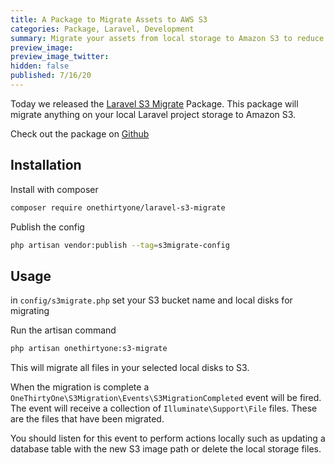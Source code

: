 ```yaml
---
title: A Package to Migrate Assets to AWS S3
categories: Package, Laravel, Development
summary: Migrate your assets from local storage to Amazon S3 to reduce bandwidth and storage costs.
preview_image:
preview_image_twitter:
hidden: false
published: 7/16/20
---
```


Today we released the [Laravel S3 Migrate](https://github.com/robbfountain/laravel-s3-migrate) Package.  This package will migrate anything on your local Laravel project storage to Amazon S3. 

Check out the package on [Github](https://github.com/robbfountain/laravel-s3-migrate)

## Installation
Install with composer
```bash
composer require onethirtyone/laravel-s3-migrate
```

Publish the config
```bash
php artisan vendor:publish --tag=s3migrate-config
```

## Usage
in `config/s3migrate.php` set your S3 bucket name and local disks for migrating

Run the artisan command
```bash
php artisan onethirtyone:s3-migrate
```
This will migrate all files in your selected local disks to S3.  

When the migration is complete a `OneThirtyOne\S3Migration\Events\S3MigrationCompleted` event will be fired. The event will receive a collection of `Illuminate\Support\File` files. These are the files that have been migrated.

You should listen for this event to perform actions locally such as updating a database table with the new S3 image path or delete the local storage files.
